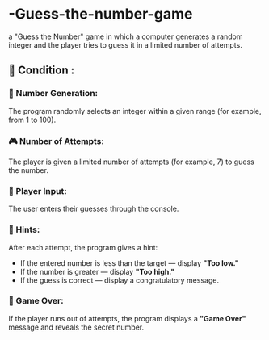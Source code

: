 # -Guess-the-number-game
a "Guess the Number" game in which a computer generates a random integer and the player tries to guess it in a limited number of attempts.

## 📌 Condition :

### 🎯 Number Generation:

The program randomly selects an integer within a given range (for example, from 1 to 100).

### 🎮 Number of Attempts:

The player is given a limited number of attempts (for example, 7) to guess the number.

### 🧠 Player Input:

The user enters their guesses through the console.

### 💬 Hints:

After each attempt, the program gives a hint:

* If the entered number is less than the target — display **"Too low."**
* If the number is greater — display **"Too high."**
* If the guess is correct — display a congratulatory message.

### 🛑 Game Over:

If the player runs out of attempts, the program displays a **"Game Over"** message and reveals the secret number.


